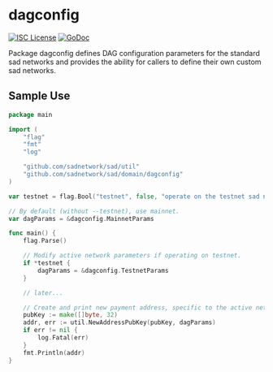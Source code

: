 dagconfig
========

[![ISC License](http://img.shields.io/badge/license-ISC-blue.svg)](https://choosealicense.com/licenses/isc/)
[![GoDoc](https://img.shields.io/badge/godoc-reference-blue.svg)](http://godoc.org/github.com/sadnetwork/sad/dagconfig)

Package dagconfig defines DAG configuration parameters for the standard
sad networks and provides the ability for callers to define their own custom
sad networks.

## Sample Use

```Go
package main

import (
	"flag"
	"fmt"
	"log"

	"github.com/sadnetwork/sad/util"
	"github.com/sadnetwork/sad/domain/dagconfig"
)

var testnet = flag.Bool("testnet", false, "operate on the testnet sad network")

// By default (without --testnet), use mainnet.
var dagParams = &dagconfig.MainnetParams

func main() {
	flag.Parse()

	// Modify active network parameters if operating on testnet.
	if *testnet {
		dagParams = &dagconfig.TestnetParams
	}

	// later...

	// Create and print new payment address, specific to the active network.
	pubKey := make([]byte, 32)
	addr, err := util.NewAddressPubKey(pubKey, dagParams)
	if err != nil {
		log.Fatal(err)
	}
	fmt.Println(addr)
}
```
